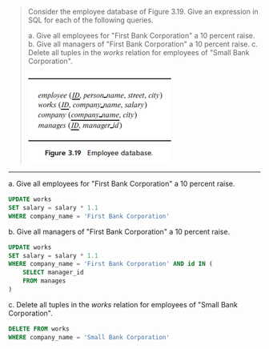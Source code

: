 > Consider the employee database of Figure 3.19. Give an expression in SQL for each of the following queries.
>
> a. Give all employees for "First Bank Corporation" a 10 percent raise.
> b. Give all managers of "First Bank Corporation" a 10 percent raise.
> c. Delete all tuples in the _works_ relation for employees of "Small Bank Corporation".
>
> ![1693580500872](image/3.16/1693580500872.png)

---

a. Give all employees for "First Bank Corporation" a 10 percent raise.

```sql
UPDATE works 
SET salary = salary * 1.1
WHERE company_name = 'First Bank Corporation'
```

b. Give all managers of "First Bank Corporation" a 10 percent raise.

```sql
UPDATE works
SET salary = salary * 1.1
WHERE company_name = 'First Bank Corporation' AND id IN (
    SELECT manager_id
    FROM manages
)
```

c. Delete all tuples in the _works_ relation for employees of "Small Bank Corporation".

```sql
DELETE FROM works
WHERE company_name = 'Small Bank Corporation'
```
